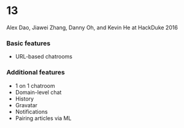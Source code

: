 # 13
Alex Dao, Jiawei Zhang, Danny Oh, and Kevin He at HackDuke 2016

### Basic features
* URL-based chatrooms

### Additional features
* 1 on 1 chatroom
* Domain-level chat
* History
* Gravatar
* Notifications
* Pairing articles via ML
